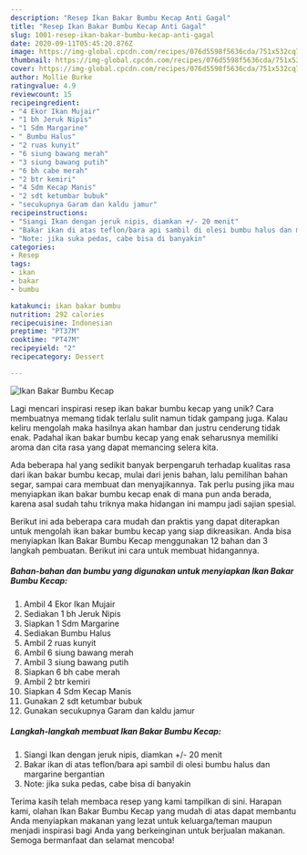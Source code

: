 ```yaml
---
description: "Resep Ikan Bakar Bumbu Kecap Anti Gagal"
title: "Resep Ikan Bakar Bumbu Kecap Anti Gagal"
slug: 1001-resep-ikan-bakar-bumbu-kecap-anti-gagal
date: 2020-09-11T05:45:20.876Z
image: https://img-global.cpcdn.com/recipes/076d5598f5636cda/751x532cq70/ikan-bakar-bumbu-kecap-foto-resep-utama.jpg
thumbnail: https://img-global.cpcdn.com/recipes/076d5598f5636cda/751x532cq70/ikan-bakar-bumbu-kecap-foto-resep-utama.jpg
cover: https://img-global.cpcdn.com/recipes/076d5598f5636cda/751x532cq70/ikan-bakar-bumbu-kecap-foto-resep-utama.jpg
author: Mollie Burke
ratingvalue: 4.9
reviewcount: 15
recipeingredient:
- "4 Ekor Ikan Mujair"
- "1 bh Jeruk Nipis"
- "1 Sdm Margarine"
- " Bumbu Halus"
- "2 ruas kunyit"
- "6 siung bawang merah"
- "3 siung bawang putih"
- "6 bh cabe merah"
- "2 btr kemiri"
- "4 Sdm Kecap Manis"
- "2 sdt ketumbar bubuk"
- "secukupnya Garam dan kaldu jamur"
recipeinstructions:
- "Siangi Ikan dengan jeruk nipis, diamkan +/- 20 menit"
- "Bakar ikan di atas teflon/bara api sambil di olesi bumbu halus dan margarine bergantian"
- "Note: jika suka pedas, cabe bisa di banyakin"
categories:
- Resep
tags:
- ikan
- bakar
- bumbu

katakunci: ikan bakar bumbu 
nutrition: 292 calories
recipecuisine: Indonesian
preptime: "PT37M"
cooktime: "PT47M"
recipeyield: "2"
recipecategory: Dessert

---
```



![Ikan Bakar Bumbu Kecap](https://img-global.cpcdn.com/recipes/076d5598f5636cda/751x532cq70/ikan-bakar-bumbu-kecap-foto-resep-utama.jpg)

Lagi mencari inspirasi resep ikan bakar bumbu kecap yang unik? Cara membuatnya memang tidak terlalu sulit namun tidak gampang juga. Kalau keliru mengolah maka hasilnya akan hambar dan justru cenderung tidak enak. Padahal ikan bakar bumbu kecap yang enak seharusnya memiliki aroma dan cita rasa yang dapat memancing selera kita.

Ada beberapa hal yang sedikit banyak berpengaruh terhadap kualitas rasa dari ikan bakar bumbu kecap, mulai dari jenis bahan, lalu pemilihan bahan segar, sampai cara membuat dan menyajikannya. Tak perlu pusing jika mau menyiapkan ikan bakar bumbu kecap enak di mana pun anda berada, karena asal sudah tahu triknya maka hidangan ini mampu jadi sajian spesial.




Berikut ini ada beberapa cara mudah dan praktis yang dapat diterapkan untuk mengolah ikan bakar bumbu kecap yang siap dikreasikan. Anda bisa menyiapkan Ikan Bakar Bumbu Kecap menggunakan 12 bahan dan 3 langkah pembuatan. Berikut ini cara untuk membuat hidangannya.

<!--inarticleads1-->

##### Bahan-bahan dan bumbu yang digunakan untuk menyiapkan Ikan Bakar Bumbu Kecap:

1. Ambil 4 Ekor Ikan Mujair
1. Sediakan 1 bh Jeruk Nipis
1. Siapkan 1 Sdm Margarine
1. Sediakan  Bumbu Halus
1. Ambil 2 ruas kunyit
1. Ambil 6 siung bawang merah
1. Ambil 3 siung bawang putih
1. Siapkan 6 bh cabe merah
1. Ambil 2 btr kemiri
1. Siapkan 4 Sdm Kecap Manis
1. Gunakan 2 sdt ketumbar bubuk
1. Gunakan secukupnya Garam dan kaldu jamur




<!--inarticleads2-->

##### Langkah-langkah membuat Ikan Bakar Bumbu Kecap:

1. Siangi Ikan dengan jeruk nipis, diamkan +/- 20 menit
1. Bakar ikan di atas teflon/bara api sambil di olesi bumbu halus dan margarine bergantian
1. Note: jika suka pedas, cabe bisa di banyakin




Terima kasih telah membaca resep yang kami tampilkan di sini. Harapan kami, olahan Ikan Bakar Bumbu Kecap yang mudah di atas dapat membantu Anda menyiapkan makanan yang lezat untuk keluarga/teman maupun menjadi inspirasi bagi Anda yang berkeinginan untuk berjualan makanan. Semoga bermanfaat dan selamat mencoba!

